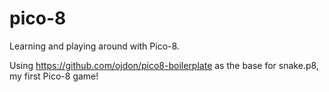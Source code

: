 # pico-8
Learning and playing around with Pico-8.

Using https://github.com/ojdon/pico8-boilerplate as the base for snake.p8, my first Pico-8 game!
